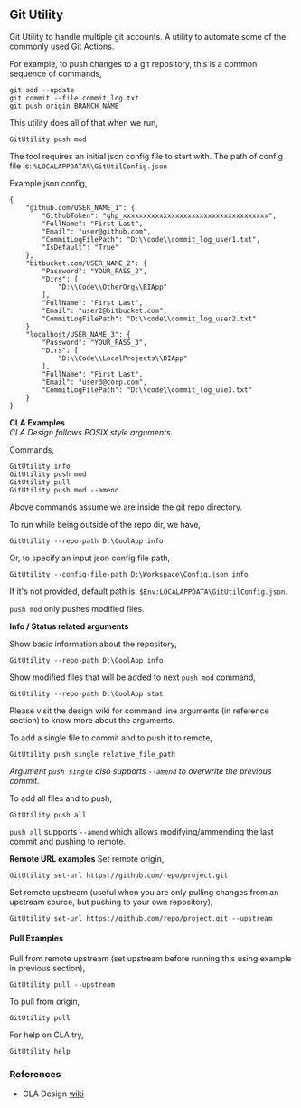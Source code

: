 ## Git Utility
Git Utility to handle multiple git accounts.
A utility to automate some of the commonly used Git Actions.

For example, to push changes to a git repository, this is a common sequence of commands,

    git add --update
    git commit --file commit_log.txt
    git push origin BRANCH_NAME

This utility does all of that when we run,

    GitUtility push mod

The tool requires an initial json config file to start with. The path of config file is:
`%LOCALAPPDATA%\GitUtilConfig.json`

Example json config,

    {
        "github.com/USER_NAME_1": {
            "GithubToken": "ghp_xxxxxxxxxxxxxxxxxxxxxxxxxxxxxxxxxxxx",
            "FullName": "First Last",
            "Email": "user@github.com",
            "CommitLogFilePath": "D:\\code\\commit_log_user1.txt",
            "IsDefault": "True"
        },
        "bitbucket.com/USER_NAME_2": {
            "Password": "YOUR_PASS_2",
            "Dirs": [
                "D:\\Code\\OtherOrg\\BIApp"
            ],
            "FullName": "First Last",
            "Email": "user2@bitbucket.com",
            "CommitLogFilePath": "D:\\code\\commit_log_user2.txt"
        }
        "localhost/USER_NAME_3": {
            "Password": "YOUR_PASS_3",
            "Dirs": [
                "D:\\Code\\LocalProjects\\BIApp"
            ],
            "FullName": "First Last",
            "Email": "user3@corp.com",
            "CommitLogFilePath": "D:\\code\\commit_log_use3.txt"
        }
    }


**CLA Examples**  
*CLA Design follows POSIX style arguments.*

Commands,

    GitUtility info
    GitUtility push mod
    GitUtility pull
    GitUtility push mod --amend

Above commands assume we are inside the git repo directory.

To run while being outside of the repo dir, we have,

    GitUtility --repo-path D:\CoolApp info

Or, to specify an input json config file path,

    GitUtility --config-file-path D:\Workspace\Config.json info

If it's not provided, default path is: `$Env:LOCALAPPDATA\GitUtilConfig.json`.

`push mod` only pushes modified files.

**Info / Status related arguments**

Show basic information about the repository,

    GitUtility --repo-path D:\CoolApp info

Show modified files that will be added to next `push mod` command,

    GitUtility --repo-path D:\CoolApp stat

Please visit the design wiki for command line arguments (in reference section) to know more about the
arguments.

To add a single file to commit and to push it to remote,

    GitUtility push single relative_file_path

*Argument `push single` also supports `--amend` to overwrite the previous commit.*

To add all files and to push,

    GitUtility push all


`push all` supports `--amend` which allows modifying/ammending the last commit and pushing to remote.

**Remote URL examples**
Set remote origin,

    GitUtility set-url https://github.com/repo/project.git

Set remote upstream (useful when you are only pulling changes from an upstream source, but pushing to your own repository),

    GitUtility set-url https://github.com/repo/project.git --upstream

#### Pull Examples
Pull from remote upstream (set upstream before running this using example in previous section),

    GitUtility pull --upstream

To pull from origin,

    GitUtility pull

For help on CLA try,

    GitUtility help


### References
- CLA Design [wiki](https://github.com/atiq-cs/GitUtil/wiki/Command-Line-Arguments-Design)
